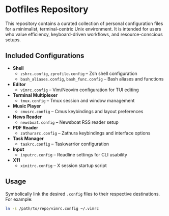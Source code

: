 # Dotfiles Repository

This repository contains a curated collection of personal configuration files for a minimalist, terminal-centric Unix environment. It is intended for users who value efficiency, keyboard-driven workflows, and resource-conscious setups.

## Included Configurations

- **Shell**  
  - `zshrc.config`, `zprofile.config` – Zsh shell configuration
  - `bash_aliases.config`, `bash_func.config` – Bash aliases and functions
- **Editor**  
  - `vimrc.config` – Vim/Neovim configuration for TUI editing
- **Terminal Multiplexer**  
  - `tmux.config` – Tmux session and window management
- **Music Player**  
  - `cmusrc.config` – Cmus keybindings and layout preferences
- **News Reader**  
  - `newsboat.config` – Newsboat RSS reader setup
- **PDF Reader**  
  - `zathurarc.config` – Zathura keybindings and interface options
- **Task Manager**  
  - `taskrc.config` – Taskwarrior configuration
- **Input**  
  - `inputrc.config` – Readline settings for CLI usability
- **X11**  
  - `xinitrc.config` – X session startup script

## Usage

Symbolically link the desired `.config` files to their respective destinations. For example:

```bash
ln -s /path/to/repo/vimrc.config ~/.vimrc
```

